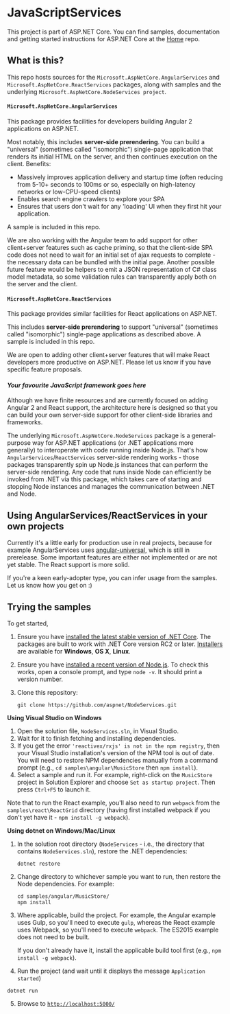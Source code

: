 JavaScriptServices
========

This project is part of ASP.NET Core. You can find samples, documentation and getting started instructions for ASP.NET Core at the [Home](https://github.com/aspnet/home) repo.

## What is this?

This repo hosts sources for the `Microsoft.AspNetCore.AngularServices` and `Microsoft.AspNetCore.ReactServices` packages, along with samples and the underlying `Microsoft.AspNetCore.NodeServices project`.

#### `Microsoft.AspNetCore.AngularServices`

This package provides facilities for developers building Angular 2 applications on ASP.NET.

Most notably, this includes **server-side prerendering**. You can build a "universal" (sometimes called "isomorphic") single-page application that renders its initial HTML on the server, and then continues execution on the client. Benefits:
 * Massively improves application delivery and startup time (often reducing from 5-10+ seconds to 100ms or so, especially on high-latency networks or low-CPU-speed clients)
 * Enables search engine crawlers to explore your SPA
 * Ensures that users don't wait for any 'loading' UI when they first hit your application.

A sample is included in this repo.

We are also working with the Angular team to add support for other client+server features such as cache priming, so that the client-side SPA code does not need to wait for an initial set of ajax requests to complete - the necessary data can be bundled with the initial page. Another possible future feature would be helpers to emit a JSON representation of C# class model metadata, so some validation rules can transparently apply both on the server and the client.

#### `Microsoft.AspNetCore.ReactServices`

This package provides similar facilities for React applications on ASP.NET.

This includes **server-side prerendering** to support "universal" (sometimes called "isomorphic") single-page applications as described above. A sample is included in this repo.

We are open to adding other client+server features that will make React developers more productive on ASP.NET. Please let us know if you have specific feature proposals.

#### *Your favourite JavaScript framework goes here*

Although we have finite resources and are currently focused on adding Angular 2 and React support, the architecture here is designed so that you can build your own server-side support for other client-side libraries and frameworks.

The underlying `Microsoft.AspNetCore.NodeServices` package is a general-purpose way for ASP.NET applications (or .NET applications more generally) to interoperate with code running inside Node.js. That's how `AngularServices`/`ReactServices` server-side rendering works - those packages transparently spin up Node.js instances that can perform the server-side rendering. Any code that runs inside Node can efficiently be invoked from .NET via this package, which takes care of starting and stopping Node instances and manages the communication between .NET and Node.

## Using AngularServices/ReactServices in your own projects

Currently it's a little early for production use in real projects, because for example AngularServices uses [angular-universal](https://github.com/angular/universal), which is still in prerelease. Some important features are either not implemented or are not yet stable. The React support is more solid.

If you're a keen early-adopter type, you can infer usage from the samples. Let us know how you get on :)

## Trying the samples

To get started,

1. Ensure you have [installed the latest stable version of .NET Core](https://www.microsoft.com/net). The packages are built to work with .NET Core version RC2 or later. [Installers](https://www.microsoft.com/net/download) are available for **Windows**, **OS X**, **Linux**.
2. Ensure you have [installed a recent version of Node.js](https://nodejs.org/en/). To check this works, open a console prompt, and type `node -v`. It should print a version number.
3. Clone this repository:

   ```
   git clone https://github.com/aspnet/NodeServices.git
   ```

**Using Visual Studio on Windows**

1. Open the solution file, `NodeServices.sln`, in Visual Studio.
2. Wait for it to finish fetching and installing dependencies.
3. If you get the error `'reactivex/rxjs' is not in the npm registry`, then your Visual Studio installation's version of the NPM tool is out of date. You will need to restore NPM dependencies manually from a command prompt (e.g., `cd samples\angular\MusicStore` then `npm install`).
4. Select a sample and run it. For example, right-click on the `MusicStore` project in Solution Explorer and choose `Set as startup project`. Then press `Ctrl+F5` to launch it.

Note that to run the React example, you'll also need to run `webpack` from the `samples\react\ReactGrid` directory (having first installed webpack if you don't yet have it - `npm install -g webpack`).

**Using dotnet on Windows/Mac/Linux**

1. In the solution root directory (`NodeServices` - i.e., the directory that contains `NodeServices.sln`), restore the .NET dependencies:

   ```
   dotnet restore
   ```

2. Change directory to whichever sample you want to run, then restore the Node dependencies. For example:

   ```
   cd samples/angular/MusicStore/
   npm install
   ```

3. Where applicable, build the project. For example, the Angular example uses Gulp, so you'll need to execute `gulp`, whereas the React example uses Webpack, so you'll need to execute `webpack`. The ES2015 example does not need to be built.

   If you don't already have it, install the applicable build tool first (e.g., `npm install -g webpack`).

4. Run the project (and wait until it displays the message `Application started`)

  ```
  dotnet run
  ```

5. Browse to [`http://localhost:5000/`](http://localhost:5000/)
